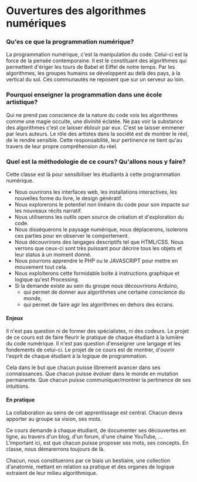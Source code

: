 <h1>Ouvertures des algorithmes numériques</h1>

<h3>Qu'es ce que la programmation numérique?</h3>
<p>
	La programmation numérique, c'est la manipulation du code.
	Celui-ci est la force de la pensée contemporaine.
	Il est le constituant des algorithmes qui permettent d'ériger
	les tours de Babel et Eiffel de notre temps.
	Par les algorithmes, les groupes humains se développent au delà des pays,
	à la vertical du sol. Ces communautés ne reposent que sur un serveur au loin.
</p>

<h3>Pourquoi enseigner la programmation dans une école artistique?</h3>
<p>
	Qui ne prend pas conscience de la nature du code vois les algorithmes
	comme une magie occulte, une divinité éclatée. Ne pas voir la substance des algorithmes
	c'est ce laisser éblouir par eux. C'est se laisser emmener par leurs auteurs.
	Le rôle des artistes dans la société est de montrer le réel, de le rendre sensible.
	Cette responsabilité, leur pertinence ne tient qu'au travers de leur propre compréhension du réel.
</p>

<h3>Quel est la méthodologie de ce cours? Qu'allons nous y faire?</h3>
<p>
	Cette classe est là pour sensibiliser les étudiants à cette programmation numérique.
	<ul>
		<li>Nous ouvrirons les interfaces web, les installations interactives, les nouvelles forme du livre, le design génératif.</li>
		<li>Nous explorerons le potentiel non linéaire du code pour son impacte sur les nouveaux récits narratif.</li>
		<li>Nous utiliserons les outils open source de création et d'exploration du code.</li>
		<li>Nous disséquerons le paysage numérique, nous déplacerons, isolerons ces parties pour en observer​ le comportement.</li>
		<li>Nous découvrirons des langages descriptifs tel que HTML/CSS. Nous verrons que ceux-ci sont très puissant pour décrire tous les objets et leur status à un moment donné.</li>
		<li>Nous pourrons apprendre le PHP ou le JAVASCRIPT pour mettre en mouvement tout cela.</li>
		<li>Nous exploiterons cette formidable boite à instructions graphique et logique qu'est Processing.</li>
		<li>Si la demande existe au sein du groupe nous découvrirons Arduino, 
			<ul>
				<li>qui permet de donner aux algorithmes une certaine conscience du monde,</li> 
				<li>qui permet de faire agir les algorithmes en dehors des écrans.</li>
			</ul>
		</li>
	</ul>
	<h4>Enjeux</h4>
	<p>
		Il n'est pas question ni de former des spécialistes, ni des codeurs. 
		Le projet de ce cours est de faire fleurir le pratique de chaque étudiant à la lumière du code numérique.
		Il n'est pas question d'enseigner une langage et les fondements de celui-ci. 
		Le projet de ce cours est de montrer, d'ouvrir l'esprit de chaque étudiant à la logique de programmation.
	</p>
	<p>
		Cela dans le but que chacun puisse librement avancer dans ses connaissances. 
		Que chacun puisse évoluer dans le monde en mutation permanente. 
		Que chacun puisse communiquer/montrer la pertinence de ses intuitions.
	</p>
	<h4>En pratique</h4>
	<p>
		La collaboration au seins de cet apprentissage est central. 
		Chacun devra apporter au groupe sa vision, ses mots. 
	</p>
	<p>
		Ce cours demande à chaque étudiant, de documenter ses découvertes en ligne, au travers d'un blog, d'un forum, d'une chaine YouTube, ... 
		L'important ici, est que chacun puisse proposer ses mots, ses concepts. En classe, nous démarerrons toujours de là.
	</p>
	<p>
		Chacun, nous constituerons par ce biais un bestiaire, une collection d'anatomie, 
		mettant en relation sa pratique et des organes de logique extraient de leur milieu algorithmique.
	</p>
</p>
